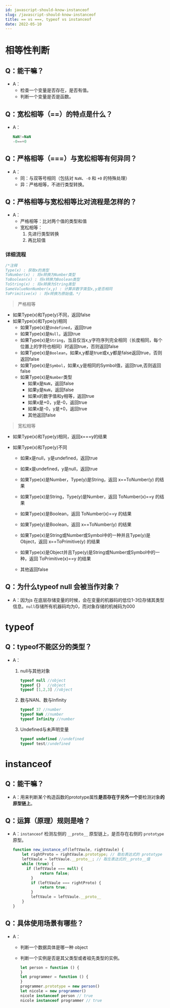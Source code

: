 ```yaml
---
id: javascript-should-know-instanceof
slug: /javascript-should-know-instanceof
title: == vs ===, typeof vs instanceof
date: 2022-05-10
---
```


# 相等性判断

## Q：能干嘛？

* A：
  * 检查一个变量是否存在，是否有值。
  * 判断一个变量是否是函数。

## Q：宽松相等（==）的特点是什么？

* A：

  ````javascript
  NaN!=NaN
  -0==+0
  ````

## Q：严格相等（===）与宽松相等有何异同？

* A：
  * 同：与双等号相同（包括对 `NaN`、`-0` 和 `+0` 的特殊处理）
  * 异：严格相等，不进行类型转换。

## Q：严格相等与宽松相等比对流程是怎样的？

* A：
  * 严格相等：比对两个值的类型和值
  * 宽松相等：
    1. 先进行类型转换
    2. 再比较值

### 详细流程

````javascript
/*注释
Type(x) : 获取x的类型
ToNumber(x) : 将x转换为Number类型
ToBoolean(x) : 将x转换为Boolean类型
ToString(x) : 将x转换为String类型
SameValueNonNumber(x,y) : 计算非数字类型x,y是否相同
ToPrimitive(x) : 将x转换为原始值。*/
````

> 严格相等

- 如果Type(x)和Type(y)不同，返回false
- 如果Type(x)和Type(y)相同
  - 如果Type(x)是`Undefined`，返回true
  - 如果Type(x)是`Null`，返回true
  - 如果Type(x)是`String`，当且仅当x,y字符序列完全相同（长度相同，每个位置上的字符也相同）时返回true，否则返回false
  - 如果Type(x)是`Boolean`，如果x,y都是true或x,y都是false返回true，否则返回false
  - 如果Type(x)是`Symbol`，如果x,y是相同的Symbol值，返回true,否则返回false
  - 如果Type(x)是`Number`类型
    - 如果x是`NaN`，返回false
    - 如果y是`NaN`，返回false
    - 如果x的数字值和y相等，返回true
    - 如果x是+0，y是-0，返回true
    - 如果x是-0，y是+0，返回true
    - 其他返回false

> 宽松相等

* 如果Type(x)和Type(y)相同，返回x===y的结果

* 如果Type(x)和Type(y)不同

  - 如果x是null，y是undefined，返回true

  - 如果x是undefined，y是null，返回true

  - 如果Type(x)是Number，Type(y)是String，返回 x==ToNumber(y) 的结果

  - 如果Type(x)是String，Type(y)是Number，返回 ToNumber(x)==y 的结果

  - 如果Type(x)是Boolean，返回 ToNumber(x)==y 的结果

  - 如果Type(y)是Boolean，返回 x==ToNumber(y) 的结果
  - 如果Type(x)是String或Number或Symbol中的一种并且Type(y)是Object，返回 x==ToPrimitive(y) 的结果

  - 如果Type(x)是Object并且Type(y)是String或Number或Symbol中的一种，返回 ToPrimitive(x)==y 的结果

  - 其他返回false

## Q：为什么typeof null 会被当作对象？

* A：因为js 在底层存储变量的时候，会在变量的机器码的低位1-3位存储其类型信息。`null`存储所有机器码均为0，而对象存储的机械码为000

# typeof

## Q：typeof不能区分的类型？

* A：

  1. null与其他对象

     ````javascript
     typeof null //object
     typeof {}   //object
     typeof [1,2,3] //object
     ````

  2. 数与NAN、数与Infinity

     ````javascript
     typeof 37 //number
     typeof NaN //number
     typeof Infinity //number
     ````

  3. Undefined与未声明变量

     ````javascript
     typeof undefined //undefined
     typeof test//undefined
     ````

# instanceof

## Q：能干嘛？

* A：用来判断某个构造函数的prototype属性**是否存在于另外一个**要检测对象**的原型链上**。

## Q：运算（原理）规则是啥？

* A：`instanceof` 检测左侧的 `__proto__` 原型链上，是否存在右侧的 `prototype` 原型。

  ````javascript
  function new_instance_of(leftVaule, rightVaule) { 
      let rightProto = rightVaule.prototype; // 取右表达式的 prototype 值
      leftVaule = leftVaule.__proto__; // 取左表达式的__proto__值
      while (true) {
      	if (leftVaule === null) {
              return false;	
          }
          if (leftVaule === rightProto) {
              return true;	
          } 
          leftVaule = leftVaule.__proto__ 
      }
  }
  ````

## Q：具体使用场景有哪些？

* A：

  * 判断一个数据具体是哪一种 object 

  * 判断一个实例是否是其父类型或者祖先类型的实例。

    ````javascript
    let person = function () {
    }
    let programmer = function () {
    }
    programmer.prototype = new person()
    let nicole = new programmer()
    nicole instanceof person // true
    nicole instanceof programmer // true
    ````

    